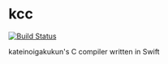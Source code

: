 # kcc

[![Build Status](https://travis-ci.com/kateinoigakukun/kcc-swift.svg?branch=master)](https://travis-ci.com/kateinoigakukun/kcc-swift)

kateinoigakukun's C compiler written in Swift
